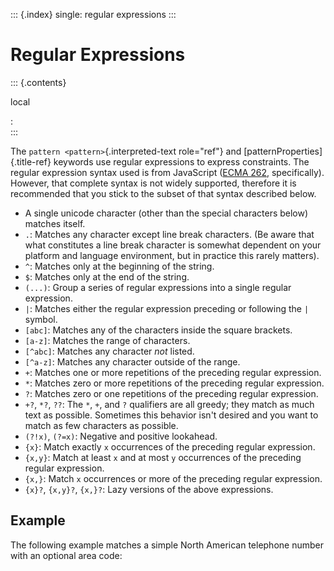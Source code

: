 ::: {.index}
single: regular expressions
:::

Regular Expressions
===================

::: {.contents}

local

:   
:::

The `pattern <pattern>`{.interpreted-text role="ref"} and
[patternProperties]{.title-ref} keywords use regular expressions to
express constraints. The regular expression syntax used is from
JavaScript ([ECMA
262](http://www.ecma-international.org/publications/standards/Ecma-262.htm),
specifically). However, that complete syntax is not widely supported,
therefore it is recommended that you stick to the subset of that syntax
described below.

-   A single unicode character (other than the special characters below)
    matches itself.
-   `.`: Matches any character except line break characters. (Be aware
    that what constitutes a line break character is somewhat dependent
    on your platform and language environment, but in practice this
    rarely matters).
-   `^`: Matches only at the beginning of the string.
-   `$`: Matches only at the end of the string.
-   `(...)`: Group a series of regular expressions into a single regular
    expression.
-   `|`: Matches either the regular expression preceding or following
    the `|` symbol.
-   `[abc]`: Matches any of the characters inside the square brackets.
-   `[a-z]`: Matches the range of characters.
-   `[^abc]`: Matches any character *not* listed.
-   `[^a-z]`: Matches any character outside of the range.
-   `+`: Matches one or more repetitions of the preceding regular
    expression.
-   `*`: Matches zero or more repetitions of the preceding regular
    expression.
-   `?`: Matches zero or one repetitions of the preceding regular
    expression.
-   `+?`, `*?`, `??`: The `*`, `+`, and `?` qualifiers are all greedy;
    they match as much text as possible. Sometimes this behavior isn\'t
    desired and you want to match as few characters as possible.
-   `(?!x)`, `(?=x)`: Negative and positive lookahead.
-   `{x}`: Match exactly `x` occurrences of the preceding regular
    expression.
-   `{x,y}`: Match at least `x` and at most `y` occurrences of the
    preceding regular expression.
-   `{x,}`: Match `x` occurrences or more of the preceding regular
    expression.
-   `{x}?`, `{x,y}?`, `{x,}?`: Lazy versions of the above expressions.

Example
-------

The following example matches a simple North American telephone number
with an optional area code:
